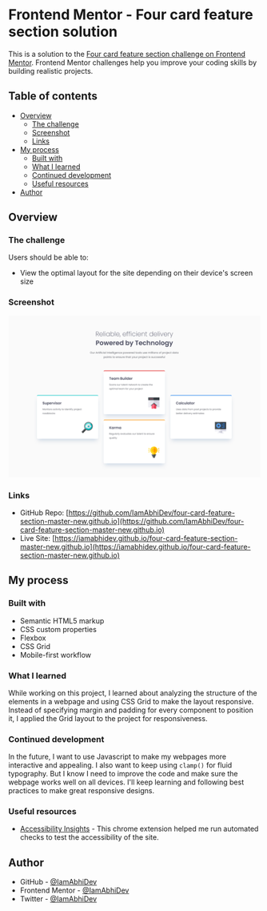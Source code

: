# Frontend Mentor - Four card feature section solution

This is a solution to the [Four card feature section challenge on Frontend Mentor](https://www.frontendmentor.io/challenges/four-card-feature-section-weK1eFYK). Frontend Mentor challenges help you improve your coding skills by building realistic projects. 

## Table of contents

- [Overview](#overview)
  - [The challenge](#the-challenge)
  - [Screenshot](#screenshot)
  - [Links](#links)
- [My process](#my-process)
  - [Built with](#built-with)
  - [What I learned](#what-i-learned)
  - [Continued development](#continued-development)
  - [Useful resources](#useful-resources)
- [Author](#author)

## Overview

### The challenge

Users should be able to:

- View the optimal layout for the site depending on their device's screen size

### Screenshot

![screenshot](./screenshots/screenshot.png)

### Links

- GitHub Repo: [https://github.com/IamAbhiDev/four-card-feature-section-master-new.github.io](https://github.com/IamAbhiDev/four-card-feature-section-master-new.github.io)
- Live Site: [https://iamabhidev.github.io/four-card-feature-section-master-new.github.io](https://iamabhidev.github.io/four-card-feature-section-master-new.github.io)

## My process

### Built with

- Semantic HTML5 markup
- CSS custom properties
- Flexbox
- CSS Grid
- Mobile-first workflow

### What I learned

While working on this project, I learned about analyzing the structure of the elements in a webpage and using CSS Grid to make the layout responsive. Instead of specifying margin and padding for every component to position it, I applied the Grid layout to the project for responsiveness.

### Continued development

In the future, I want to use Javascript to make my webpages more interactive and appealing. I also want to keep using `clamp()` for fluid typography. But I know I need to improve the code and make sure the webpage works well on all devices. I'll keep learning and following best practices to make great responsive designs.

### Useful resources

- [Accessibility Insights](https://accessibilityinsights.io) - This chrome extension helped me run automated checks to test the accessibility of the site.

## Author

- GitHub - [@IamAbhiDev](https://github.com/IamAbhiDev)
- Frontend Mentor - [@IamAbhiDev](https://www.frontendmentor.io/profile/IamAbhiDev)
- Twitter - [@IamAbhiDev](https://www.twitter.com/IamAbhiDev)
